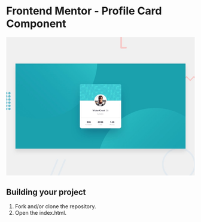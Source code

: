 # Frontend Mentor - Profile Card Component

![Design preview for the Profile card component coding challenge](./design/desktop-preview.jpg)

## Building your project

1. Fork and/or clone the repository.
2. Open the index.html.
